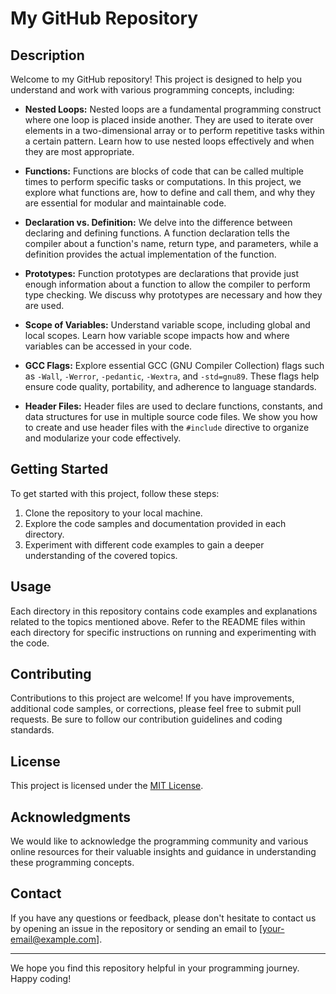 # My GitHub Repository

## Description

Welcome to my GitHub repository! This project is designed to help you understand and work with various programming concepts, including:

- **Nested Loops:** Nested loops are a fundamental programming construct where one loop is placed inside another. They are used to iterate over elements in a two-dimensional array or to perform repetitive tasks within a certain pattern. Learn how to use nested loops effectively and when they are most appropriate.

- **Functions:** Functions are blocks of code that can be called multiple times to perform specific tasks or computations. In this project, we explore what functions are, how to define and call them, and why they are essential for modular and maintainable code.

- **Declaration vs. Definition:** We delve into the difference between declaring and defining functions. A function declaration tells the compiler about a function's name, return type, and parameters, while a definition provides the actual implementation of the function.

- **Prototypes:** Function prototypes are declarations that provide just enough information about a function to allow the compiler to perform type checking. We discuss why prototypes are necessary and how they are used.

- **Scope of Variables:** Understand variable scope, including global and local scopes. Learn how variable scope impacts how and where variables can be accessed in your code.

- **GCC Flags:** Explore essential GCC (GNU Compiler Collection) flags such as `-Wall`, `-Werror`, `-pedantic`, `-Wextra`, and `-std=gnu89`. These flags help ensure code quality, portability, and adherence to language standards.

- **Header Files:** Header files are used to declare functions, constants, and data structures for use in multiple source code files. We show you how to create and use header files with the `#include` directive to organize and modularize your code effectively.

## Getting Started

To get started with this project, follow these steps:

1. Clone the repository to your local machine.
2. Explore the code samples and documentation provided in each directory.
3. Experiment with different code examples to gain a deeper understanding of the covered topics.

## Usage

Each directory in this repository contains code examples and explanations related to the topics mentioned above. Refer to the README files within each directory for specific instructions on running and experimenting with the code.

## Contributing

Contributions to this project are welcome! If you have improvements, additional code samples, or corrections, please feel free to submit pull requests. Be sure to follow our contribution guidelines and coding standards.

## License

This project is licensed under the [MIT License](LICENSE.md).

## Acknowledgments

We would like to acknowledge the programming community and various online resources for their valuable insights and guidance in understanding these programming concepts.

## Contact

If you have any questions or feedback, please don't hesitate to contact us by opening an issue in the repository or sending an email to [your-email@example.com].

---

We hope you find this repository helpful in your programming journey. Happy coding!

